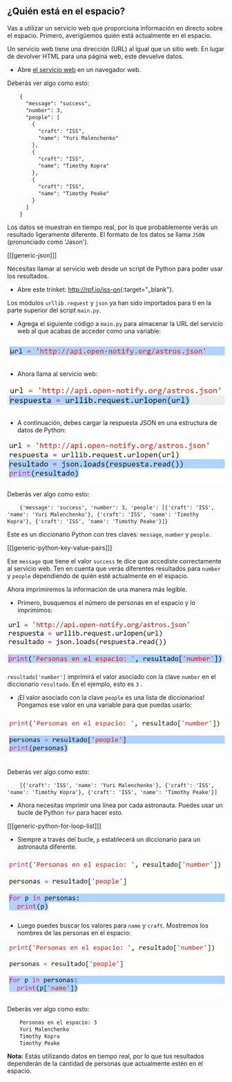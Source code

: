 ## ¿Quién está en el espacio?

Vas a utilizar un servicio web que proporciona información en directo sobre el espacio. Primero, averigüemos quién está actualmente en el espacio.

Un servicio web tiene una dirección (URL) al igual que un sitio web. En lugar de devolver HTML para una página web, este devuelve datos.

+ Abre <a href="http://api.open-notify.org/astros.json" target="_blank">el servicio web</a> en un navegador web.

Deberás ver algo como esto:
```
    {
      "message": "success",
      "number": 3,
      "people": [
        {
          "craft": "ISS",
          "name": "Yuri Malenchenko"
        },
        {
          "craft": "ISS",
          "name": "Timothy Kopra"
        },
        {
          "craft": "ISS",
          "name": "Timothy Peake"
        }
      ]
    }
```    

Los datos se muestran en tiempo real, por lo que probablemente verás un resultado ligeramente diferente. El formato de los datos se llama `JSON` (pronunciado como 'Jason').

[[[generic-json]]]

Necesitas llamar al servicio web desde un script de Python para poder usar los resultados.

+ Abre este trinket: <http://rpf.io/iss-on>{:target="_blank"}.

Los módulos `urllib.request` y `json` ya han sido importados para ti en la parte superior del script `main.py`.

+ Agrega el siguiente código a `main.py` para almacenar la URL del servicio web al que acabas de acceder como una variable:

![captura de pantalla](images/iss-url.png)

+ Ahora llama al servicio web:

![captura de pantalla](images/iss-request.png)

+ A continuación, debes cargar la respuesta JSON en una estructura de datos de Python:

![captura de pantalla](images/iss-result.png)

Deberás ver algo como esto:
```
    {'message': 'success', 'number': 3, 'people': [{'craft': 'ISS', 'name': 'Yuri Malenchenko'}, {'craft': 'ISS', 'name': 'Timothy Kopra'}, {'craft': 'ISS', 'name': 'Timothy Peake'}]}
```    

Este es un diccionario Python con tres claves: `message`, `number` y `people`.

[[[generic-python-key-value-pairs]]]

Ese `message` que tiene el valor `success` te dice que accediste correctamente al servicio web. Ten en cuenta que verás diferentes resultados para `number` y `people` dependiendo de quién esté actualmente en el espacio.

Ahora imprimiremos la información de una manera más legible.

+ Primero, busquemos el número de personas en el espacio y lo imprimimos:

![captura de pantalla](images/iss-number.png)

`resultado['number']` imprimirá el valor asociado con la clave `number` en el diccionario `resultado`. En el ejemplo, esto es `3` .

+ ¡El valor asociado con la clave `people` es una lista de diccionarios! Pongamos ese valor en una variable para que puedas usarlo:

![captura de pantalla](images/iss-people.png)

Deberás ver algo como esto:
```
    [{'craft': 'ISS', 'name': 'Yuri Malenchenko'}, {'craft': 'ISS', 'name': 'Timothy Kopra'}, {'craft': 'ISS', 'name': 'Timothy Peake'}]
```    

+ Ahora necesitas imprimir una línea por cada astronauta. Puedes usar un bucle de Python `for` para hacer esto.

[[[generic-python-for-loop-list]]]

+ Siempre a través del bucle, `p` establecerá un diccionario para un astronauta diferente.

![captura de pantalla](images/iss-people-1a.png)

+ Luego puedes buscar los valores para `name` y `craft`. Mostremos los nombres de las personas en el espacio:

![captura de pantalla](images/iss-people-2.png)

Deberás ver algo como esto:
```
    Personas en el espacio: 3
    Yuri Malenchenko
    Timothy Kopra
    Timothy Peake
```    

**Nota:** Estás utilizando datos en tiempo real, por lo que tus resultados dependerán de la cantidad de personas que actualmente estén en el espacio.